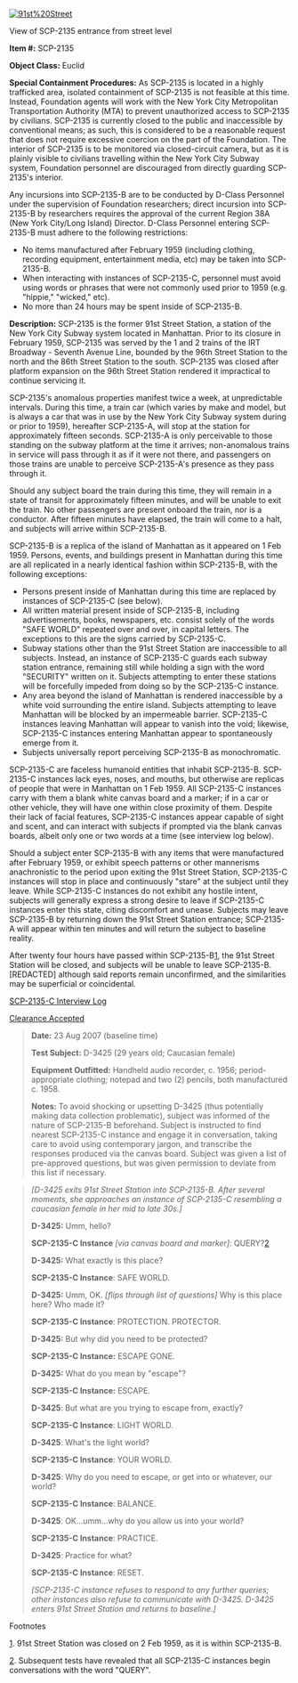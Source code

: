 [![91st%20Street](http://scp-wiki.wdfiles.com/local--resized-images/scp-2135/91st%20Street/medium.jpg)](http://scp-wiki.wdfiles.com/local--files/scp-2135/91st%20Street)

View of SCP-2135 entrance from street level

**Item #:** SCP-2135

**Object Class:** Euclid

**Special Containment Procedures:** As SCP-2135 is located in a highly trafficked area, isolated containment of SCP-2135 is not feasible at this time. Instead, Foundation agents will work with the New York City Metropolitan Transportation Authority (MTA) to prevent unauthorized access to SCP-2135 by civilians. SCP-2135 is currently closed to the public and inaccessible by conventional means; as such, this is considered to be a reasonable request that does not require excessive coercion on the part of the Foundation. The interior of SCP-2135 is to be monitored via closed-circuit camera, but as it is plainly visible to civilians travelling within the New York City Subway system, Foundation personnel are discouraged from directly guarding SCP-2135's interior.

Any incursions into SCP-2135-B are to be conducted by D-Class Personnel under the supervision of Foundation researchers; direct incursion into SCP-2135-B by researchers requires the approval of the current Region 38A (New York City/Long Island) Director. D-Class Personnel entering SCP-2135-B must adhere to the following restrictions:

*   No items manufactured after February 1959 (including clothing, recording equipment, entertainment media, etc) may be taken into SCP-2135-B.
*   When interacting with instances of SCP-2135-C, personnel must avoid using words or phrases that were not commonly used prior to 1959 (e.g. "hippie," "wicked," etc).
*   No more than 24 hours may be spent inside of SCP-2135-B.

**Description:** SCP-2135 is the former 91st Street Station, a station of the New York City Subway system located in Manhattan. Prior to its closure in February 1959, SCP-2135 was served by the 1 and 2 trains of the IRT Broadway - Seventh Avenue Line, bounded by the 96th Street Station to the north and the 86th Street Station to the south. SCP-2135 was closed after platform expansion on the 96th Street Station rendered it impractical to continue servicing it.

SCP-2135's anomalous properties manifest twice a week, at unpredictable intervals. During this time, a train car (which varies by make and model, but is always a car that was in use by the New York City Subway system during or prior to 1959), hereafter SCP-2135-A, will stop at the station for approximately fifteen seconds. SCP-2135-A is only perceivable to those standing on the subway platform at the time it arrives; non-anomalous trains in service will pass through it as if it were not there, and passengers on those trains are unable to perceive SCP-2135-A's presence as they pass through it.

Should any subject board the train during this time, they will remain in a state of transit for approximately fifteen minutes, and will be unable to exit the train. No other passengers are present onboard the train, nor is a conductor. After fifteen minutes have elapsed, the train will come to a halt, and subjects will arrive within SCP-2135-B.

SCP-2135-B is a replica of the island of Manhattan as it appeared on 1 Feb 1959. Persons, events, and buildings present in Manhattan during this time are all replicated in a nearly identical fashion within SCP-2135-B, with the following exceptions:

*   Persons present inside of Manhattan during this time are replaced by instances of SCP-2135-C (see below).
*   All written material present inside of SCP-2135-B, including advertisements, books, newspapers, etc. consist solely of the words "SAFE WORLD" repeated over and over, in capital letters. The exceptions to this are the signs carried by SCP-2135-C.
*   Subway stations other than the 91st Street Station are inaccessible to all subjects. Instead, an instance of SCP-2135-C guards each subway station entrance, remaining still while holding a sign with the word "SECURITY" written on it. Subjects attempting to enter these stations will be forcefully impeded from doing so by the SCP-2135-C instance.
*   Any area beyond the island of Manhattan is rendered inaccessible by a white void surrounding the entire island. Subjects attempting to leave Manhattan will be blocked by an impermeable barrier. SCP-2135-C instances leaving Manhattan will appear to vanish into the void; likewise, SCP-2135-C instances entering Manhattan appear to spontaneously emerge from it.
*   Subjects universally report perceiving SCP-2135-B as monochromatic.

SCP-2135-C are faceless humanoid entities that inhabit SCP-2135-B. SCP-2135-C instances lack eyes, noses, and mouths, but otherwise are replicas of people that were in Manhattan on 1 Feb 1959. All SCP-2135-C instances carry with them a blank white canvas board and a marker; if in a car or other vehicle, they will have one within close proximity of them. Despite their lack of facial features, SCP-2135-C instances appear capable of sight and scent, and can interact with subjects if prompted via the blank canvas boards, albeit only one or two words at a time (see interview log below).

Should a subject enter SCP-2135-B with any items that were manufactured after February 1959, or exhibit speech patterns or other mannerisms anachronistic to the period upon exiting the 91st Street Station, SCP-2135-C instances will stop in place and continuously "stare" at the subject until they leave. While SCP-2135-C instances do not exhibit any hostile intent, subjects will generally express a strong desire to leave if SCP-2135-C instances enter this state, citing discomfort and unease. Subjects may leave SCP-2135-B by returning down the 91st Street Station entrance; SCP-2135-A will appear within ten minutes and will return the subject to baseline reality.

After twenty four hours have passed within SCP-2135-B[1](javascript:;), the 91st Street Station will be closed, and subjects will be unable to leave SCP-2135-B. \[REDACTED\] although said reports remain unconfirmed, and the similarities may be superficial or coincidental.

[SCP-2135-C Interview Log](javascript:;)

[Clearance Accepted](javascript:;)

> **Date:** 23 Aug 2007 (baseline time)
> 
> **Test Subject:** D-3425 (29 years old; Caucasian female)
> 
> **Equipment Outfitted:** Handheld audio recorder, c. 1956; period-appropriate clothing; notepad and two (2) pencils, both manufactured c. 1958.
> 
> **Notes:** To avoid shocking or upsetting D-3425 (thus potentially making data collection problematic), subject was informed of the nature of SCP-2135-B beforehand. Subject is instructed to find nearest SCP-2135-C instance and engage it in conversation, taking care to avoid using contemporary jargon, and transcribe the responses produced via the canvas board. Subject was given a list of pre-approved questions, but was given permission to deviate from this list if necessary.

> _\[D-3425 exits 91st Street Station into SCP-2135-B. After several moments, she approaches an instance of SCP-2135-C resembling a caucasian female in her mid to late 30s.\]_
> 
> **D-3425:** Umm, hello?
> 
> **SCP-2135-C Instance** _\[via canvas board and marker\]_: QUERY?[2](javascript:;)
> 
> **D-3425:** What exactly is this place?
> 
> **SCP-2135-C Instance**: SAFE WORLD.
> 
> **D-3425:** Umm, OK. _\[flips through list of questions\]_ Why is this place here? Who made it?
> 
> **SCP-2135-C Instance**: PROTECTION. PROTECTOR.
> 
> **D-3425:** But why did you need to be protected?
> 
> **SCP-2135-C Instance:** ESCAPE GONE.
> 
> **D-3425:** What do you mean by "escape"?
> 
> **SCP-2135-C Instance:** ESCAPE.
> 
> **D-3425**: But what are you trying to escape from, exactly?
> 
> **SCP-2135-C Instance**: LIGHT WORLD.
> 
> **D-3425**: What's the light world?
> 
> **SCP-2135-C Instance**: YOUR WORLD.
> 
> **D-3425**: Why do you need to escape, or get into or whatever, our world?
> 
> **SCP-2135-C Instance**: BALANCE.
> 
> **D-3425**: OK…umm…why do you allow us into your world?
> 
> **SCP-2135-C Instance**: PRACTICE.
> 
> **D-3425**: Practice for what?
> 
> **SCP-2135-C Instance**: RESET.
> 
> _\[SCP-2135-C instance refuses to respond to any further queries; other instances also refuse to communicate with D-3425. D-3425 enters 91st Street Station and returns to baseline.\]_

Footnotes

[1](javascript:;). 91st Street Station was closed on 2 Feb 1959, as it is within SCP-2135-B.

[2](javascript:;). Subsequent tests have revealed that all SCP-2135-C instances begin conversations with the word "QUERY".